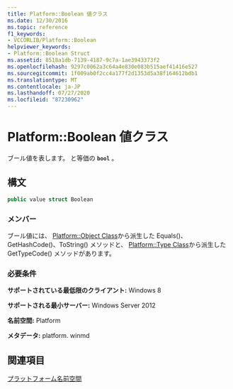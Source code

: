 ```yaml
---
title: Platform::Boolean 値クラス
ms.date: 12/30/2016
ms.topic: reference
f1_keywords:
- VCCORLIB/Platform::Boolean
helpviewer_keywords:
- Platform::Boolean Struct
ms.assetid: 8518a1db-7139-4187-9c7a-1ae3943373f2
ms.openlocfilehash: 9297c0062a3c64a4e830e083b515aef41416e527
ms.sourcegitcommit: 1f009ab0f2cc4a177f2d1353d5a38f164612bdb1
ms.translationtype: MT
ms.contentlocale: ja-JP
ms.lasthandoff: 07/27/2020
ms.locfileid: "87230962"
---
```

# <a name="platformboolean-value-class"></a>Platform::Boolean 値クラス

ブール値を表します。 と等価の **`bool`** 。

## <a name="syntax"></a>構文

```cpp
public value struct Boolean
```

### <a name="members"></a>メンバー

ブール値には、 [Platform::Object Class](../cppcx/platform-object-class.md)から派生した Equals()、GetHashCode()、ToString() メソッドと、 [Platform::Type Class](../cppcx/platform-type-class.md)から派生した GetTypeCode() メソッドがあります。

### <a name="requirements"></a>必要条件

**サポートされている最低限のクライアント:** Windows 8

**サポートされる最小サーバー:** Windows Server 2012

**名前空間:** Platform

**メタデータ:** platform. winmd

## <a name="see-also"></a>関連項目

[プラットフォーム名前空間](../cppcx/platform-namespace-c-cx.md)
